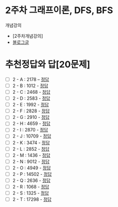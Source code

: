2주차 그래프이론, DFS, BFS
===

개념강의
- [2주차개념강의]
- [블로그글](https://blog.naver.com/jhc9639/222289089015)

추천정답와 답[20문제]
===
- [ ] 2 - A : 2178 – [정답](http://boj.kr/2f0e1a0d5eab489dac865b3ee7e0fa80)
- [ ] 2 - B : 1012 - [정답](http://boj.kr/c2c09d04946f4cc6844f295e38553ca6)
- [ ] 2 - C : 2468 - [정답](http://boj.kr/cf2c8a947f5041b69efd55961657526c)
- [ ] 2 - D : 2583 - [정답](http://boj.kr/e94fb8e43b714794a0950505c0091594)
- [ ] 2 - E : 1992 - [정답](http://boj.kr/f833f244536f48fa960ea96f9b5a35fb)
- [ ] 2 - F : 2828 - [정답](http://boj.kr/fdee73d789cf421db0e71ad9d332cb4a)
- [ ] 2 - G : 2910 - [정답](http://boj.kr/5abff43b14d0489aac5c48a0a717c1a8)
- [ ] 2 - H : 4659 - [정답](http://boj.kr/e531e15e4f3b4d828f8295934feafd07)
- [ ] 2 - I : 2870 - [정답](http://boj.kr/ae47352b83d04d0c9fa5f5e88d697682)
- [ ] 2 - J : 10709 - [정답](http://boj.kr/2e4e57d962ef41a9bb4bc8f670ac158c)
- [ ] 2 - K : 3474 - [정답](http://boj.kr/89fea6fe8f9241b1980f0fac22342679)
- [ ] 2 - L : 2852 - [정답](http://boj.kr/5d5e7e5459524080abec73ee77de2fbe)
- [ ] 2 - M : 1436 - [정답](http://boj.kr/20f8f3ad94314cc8ab21a004bf75dbf6)
- [ ] 2 - N : 9012 - [정답](http://boj.kr/fd0a8a36c94f49b59150c93831c29243)
- [ ] 2 - O : 4949 - [정답](http://boj.kr/5802422930814efeb41969fdf2b6d4d2)
- [ ] 2 - P : 14502 - [정답](http://boj.kr/2812582f10eb41dfa63761279266e42f)
- [ ] 2 - Q : 2636 - [정답](http://boj.kr/57cf7a485eb44c4fb1e37887e94c0ee4)
- [ ] 2 - R : 1068 - [정답](http://boj.kr/ce4d012c085a44918188cb28f01032b0)
- [ ] 2 - S : 1325 - [정답](http://boj.kr/fe8da028da1d44b59514bc4b8231fce8)
- [ ] 2 - T : 17298 - [정답](http://boj.kr/14db359b008e4b2a9c3658689579f13e)
